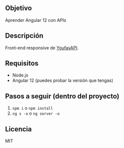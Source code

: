 ## Objetivo
Aprender Angular 12 con APIs

## Descripción
Front-end responsive de [YoufavAPI](https://github.com/Pacorb94/Youfav-back-end).

## Requisitos
* Node.js
* Angular 12 (puedes probar la versión que tengas)

## Pasos a seguir (dentro del proyecto)
1. `npm i` o `npm install`
2. `ng s -o` o `ng server -o`

## Licencia
MIT
